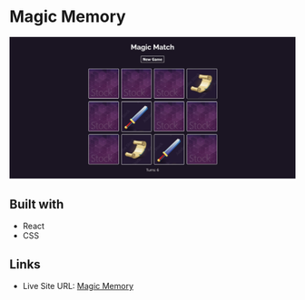 # Magic Memory

![](./screenshot.jpg)

## Built with

- React
- CSS

## Links

- Live Site URL: [Magic Memory](https://lucent-kitsune-a2041e.netlify.app/)
